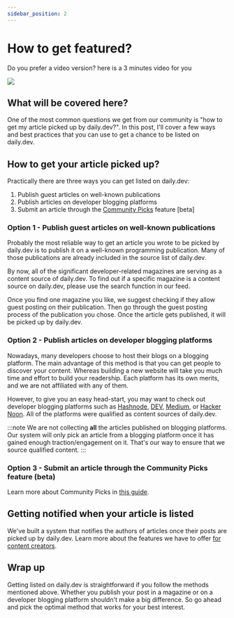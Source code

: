 ```yaml
---
sidebar_position: 2
---
```


# How to get featured?

Do you prefer a video version? here is a 3 minutes video for you

[![](https://daily-now-res.cloudinary.com/image/upload/v1647589793/docs/how-to-get-featured-youtube.png)](https://youtu.be/sRwoLWDIYCI)


## What will be covered here?

One of the most common questions we get from our community is "how to get my article picked up by daily.dev?". In this post, I'll cover a few ways and best practices that you can use to get a chance to be listed on daily.dev.

## How to get your article picked up?

Practically there are three ways you can get listed on daily.dev:

1. Publish guest articles on well-known publications
2. Publish articles on developer blogging platforms
3. Submit an article through the [Community Picks](../key-features/community-picks.md) feature [beta]

### Option 1 - Publish guest articles on well-known publications

Probably the most reliable way to get an article you wrote to be picked by daily.dev is to publish it on a well-known programming publication. Many of those publications are already included in the source list of daily.dev. 

By now, all of the significant developer-related magazines are serving as a content source of daily.dev. To find out if a specific magazine is a content source on daily.dev, please use the search function in our feed. 

Once you find one magazine you like, we suggest checking if they allow guest posting on their publication. Then go through the guest posting process of the publication you chose. Once the article gets published, it will be picked up by daily.dev.

### Option 2 - Publish articles on developer blogging platforms

Nowadays, many developers choose to host their blogs on a blogging platform. The main advantage of this method is that you can get people to discover your content. Whereas building a new website will take you much time and effort to build your readership. Each platform has its own merits, and we are not affiliated with any of them.

However, to give you an easy head-start, you may want to check out developer blogging platforms such as [Hashnode](https://hashnode.com/), [DEV](https://dev.to/), [Medium](https://medium.com/), or [Hacker Noon](https://hackernoon.com/). All of the platforms were qualified as content sources of daily.dev. 

:::note
We are not collecting **all** the articles published on blogging platforms. Our system will only pick an article from a blogging platform once it has gained enough traction/engagement on it. That's our way to ensure that we source qualified content.
:::

### Option 3 - Submit an article through the Community Picks feature (beta)

Learn more about Community Picks in [this guide](../key-features/community-picks.md). 

## Getting notified when your article is listed

We've built a system that notifies the authors of articles once their posts are picked up by daily.dev. Learn more about the features we have to offer [for content creators](https://daily.dev/blog/claiming-ownership-on-an-article-you-wrote).

## Wrap up

Getting listed on daily.dev is straightforward if you follow the methods mentioned above. Whether you publish your post in a magazine or on a developer blogging platform shouldn't make a big difference. So go ahead and pick the optimal method that works for your best interest.
